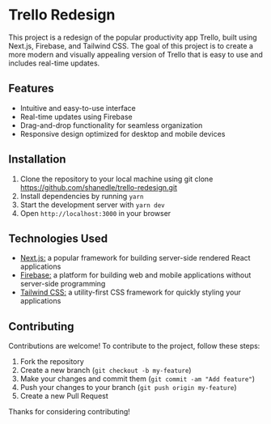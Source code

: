# Trello Redesign
This project is a redesign of the popular productivity app Trello, built using Next.js, Firebase, and Tailwind CSS. The goal of this project is to create a more modern and visually appealing version of Trello that is easy to use and includes real-time updates.

## Features
- Intuitive and easy-to-use interface
- Real-time updates using Firebase
- Drag-and-drop functionality for seamless organization
- Responsive design optimized for desktop and mobile devices

## Installation
1. Clone the repository to your local machine using git clone https://github.com/shanedle/trello-redesign.git
2. Install dependencies by running `yarn`
3. Start the development server with `yarn dev`
4. Open `http://localhost:3000` in your browser

## Technologies Used
- [Next.js:](https://nextjs.org/docs) a popular framework for building server-side rendered React applications
- [Firebase:](https://firebase.google.com/docs) a platform for building web and mobile applications without server-side programming
- [Tailwind CSS:](https://tailwindcss.com/docs) a utility-first CSS framework for quickly styling your applications

## Contributing
Contributions are welcome! To contribute to the project, follow these steps:
1. Fork the repository
2. Create a new branch (`git checkout -b my-feature`)
3. Make your changes and commit them (`git commit -am "Add feature"`)
4. Push your changes to your branch (`git push origin my-feature`)
5. Create a new Pull Request

Thanks for considering contributing!
